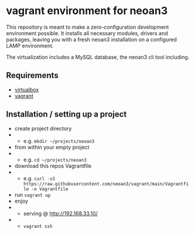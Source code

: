 # vagrant environment for neoan3

This repository is meant to make a zero-configuration development environment possible. It installs all necessary modules, drivers and packages, leaving you with a fresh neoan3 installation on a configured LAMP environment. 

The virtualization includes a MySQL database, the neoan3 cli tool including.


## Requirements
- [virtualbox](https://www.virtualbox.org/)
- [vagrant](https://www.vagrantup.com/)

## Installation / setting up a project

- create project directory 
- - e.g. `mkdir ~/projects/neoan3`
- from within your empty project
- - e.g. `cd ~/projects/neoan3`
- download this repos Vagrantfile
- - e.g. `curl -sS https://raw.githubusercontent.com/neoan3/vagrant/main/Vagrantfile -o Vagrantfile`
- run `vagrant up`
- enjoy
- - serving @ http://192.168.33.10/
- - `vagrant ssh`


